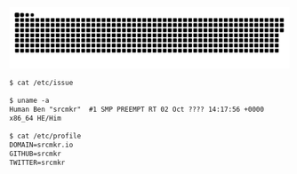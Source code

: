 <picture>
  <source media="(prefers-color-scheme: dark)" srcset="https://raw.githubusercontent.com/srcmkr/srcmkr/output/github-contribution-grid-snake-dark.svg">
  <source media="(prefers-color-scheme: light)" srcset="https://raw.githubusercontent.com/srcmkr/srcmkr/output/github-contribution-grid-snake.svg">
  <img alt="github contribution grid snake animation" src="https://raw.githubusercontent.com/srcmkr/srcmkr/output/github-contribution-grid-snake.svg">
</picture>

```
$ cat /etc/issue

$ uname -a
Human Ben "srcmkr"  #1 SMP PREEMPT RT 02 Oct ???? 14:17:56 +0000 x86_64 HE/Him

$ cat /etc/profile
DOMAIN=srcmkr.io
GITHUB=srcmkr
TWITTER=srcmkr
```
